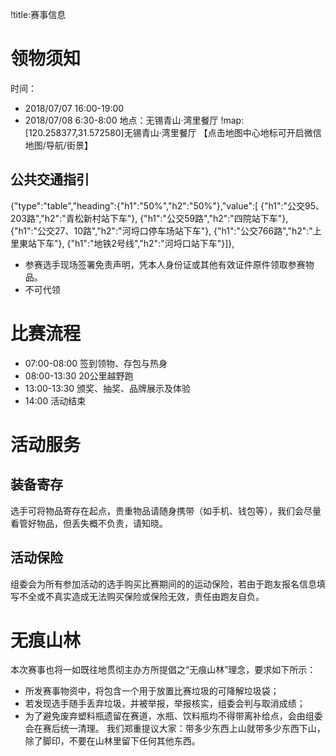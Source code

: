 !title:赛事信息

# 领物须知
时间：
* 2018/07/07 16:00-19:00
* 2018/07/08 6:30-8:00
地点：无锡青山·湾里餐厅
!map:[120.258377,31.572580]无锡青山·湾里餐厅
【点击地图中心地标可开启微信地图/导航/街景】

## 公共交通指引
{"type":"table","heading":{"h1":"50%","h2":"50%"},"value":[
{"h1":"公交95、203路","h2":"青松新村站下车"},
{"h1":"公交59路","h2":"四院站下车"},
{"h1":"公交27、10路","h2":"河埒口停车场站下车"},
{"h1":"公交766路","h2":"上里東站下车"},
{"h1":"地铁2号线","h2":"河埒口站下车"}]},

* 参赛选手现场签署免责声明，凭本人身份证或其他有效证件原件领取参赛物品。
* 不可代领
# 比赛流程
* 07:00-08:00 签到领物、存包与热身
* 08:00-13:30 20公里越野跑
* 13:00-13:30 颁奖、抽奖、品牌展示及体验
* 14:00 活动结束

# 活动服务
## 装备寄存
选手可将物品寄存在起点，贵重物品请随身携带（如手机、钱包等），我们会尽量看管好物品，但丢失概不负责，请知晓。

## 活动保险
组委会为所有参加活动的选手购买比赛期间的的运动保险，若由于跑友报名信息填写不全或不真实造成无法购买保险或保险无效，责任由跑友自负。

# 无痕山林
本次赛事也将一如既往地贯彻主办方所提倡之“无痕山林”理念，要求如下所示：
* 所发赛事物资中，将包含一个用于放置比赛垃圾的可降解垃圾袋；
* 若发现选手随手丢弃垃圾，并被举报，举报核实，组委会判与取消成绩；
* 为了避免废弃塑料瓶遗留在赛道，水瓶、饮料瓶均不得带离补给点，会由组委会在赛后统一清理。
我们郑重提议大家：带多少东西上山就带多少东西下山，除了脚印，不要在山林里留下任何其他东西。
